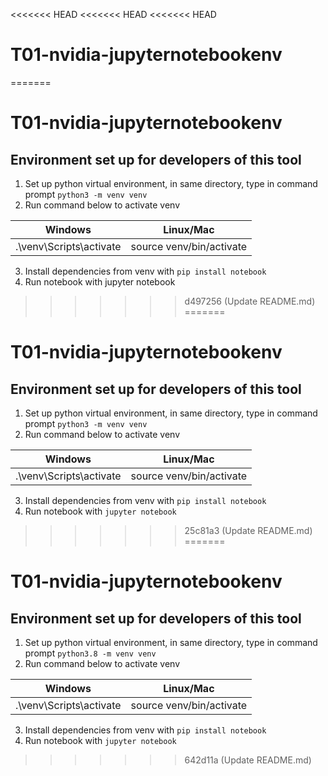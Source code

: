 <<<<<<< HEAD
<<<<<<< HEAD
<<<<<<< HEAD
# T01-nvidia-jupyternotebookenv
=======
# T01-nvidia-jupyternotebookenv

## Environment set up for developers of this tool
1. Set up python virtual environment, in same directory, type in command prompt `python3 -m venv venv`
2. Run command below to activate venv

|Windows|Linux/Mac|
|--|--|
|.\venv\Scripts\activate|source venv/bin/activate|

3. Install dependencies from venv with `pip install notebook`
4. Run notebook with jupyter notebook
>>>>>>> d497256 (Update README.md)
=======
# T01-nvidia-jupyternotebookenv

## Environment set up for developers of this tool
1. Set up python virtual environment, in same directory, type in command prompt `python3 -m venv venv`
2. Run command below to activate venv

|Windows|Linux/Mac|
|--|--|
|.\venv\Scripts\activate|source venv/bin/activate|

3. Install dependencies from venv with `pip install notebook`
4. Run notebook with `jupyter notebook`
>>>>>>> 25c81a3 (Update README.md)
=======
# T01-nvidia-jupyternotebookenv

## Environment set up for developers of this tool
1. Set up python virtual environment, in same directory, type in command prompt `python3.8 -m venv venv`
2. Run command below to activate venv

|Windows|Linux/Mac|
|--|--|
|.\venv\Scripts\activate|source venv/bin/activate|

3. Install dependencies from venv with `pip install notebook`
4. Run notebook with `jupyter notebook`
>>>>>>> 642d11a (Update README.md)
